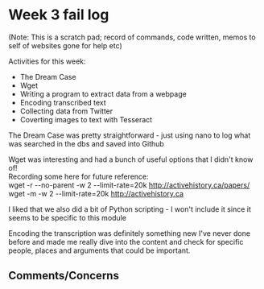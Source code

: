 # Week 3 fail log

(Note: This is a scratch pad; record of commands, code written, memos to self of websites gone for help etc)

Activities for this week:  
- The Dream Case  
- Wget  
- Writing a program to extract data from a webpage  
- Encoding transcribed text  
- Collecting data from Twitter  
- Coverting images to text with Tesseract  

The Dream Case was pretty straightforward - just using nano to log what was searched in the dbs and saved into Github

Wget was interesting and had a bunch of useful options that I didn't know of!  
Recording some here for future reference:  
wget -r --no-parent -w 2 --limit-rate=20k http://activehistory.ca/papers/  
wget -m -w 2 --limit-rate=20k http://activehistory.ca  

I liked that we also did a bit of Python scripting - I won't include it since it seems to be specific to this module

Encoding the transcription was definitely something new I've never done before and made me really dive into the content and check for specific people, places and arguments that could be important. 



## Comments/Concerns


